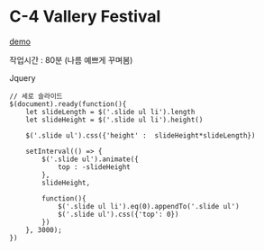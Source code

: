 # C-4 Vallery Festival
[demo](https://ppotatog.github.io/CraftsmanWebDesign/example11/)

작업시간 : 80분 (나름 예쁘게 꾸며봄)

Jquery
```
// 세로 슬라이드
$(document).ready(function(){
    let slideLength = $('.slide ul li').length
    let slideHeight = $('.slide ul li').height()

    $('.slide ul').css({'height' :  slideHeight*slideLength})

    setInterval(() => {
        $('.slide ul').animate({
            top : -slideHeight
        }, 
        slideHeight, 
        
        function(){
            $('.slide ul li').eq(0).appendTo('.slide ul')
            $('.slide ul').css({'top': 0})
        })
    }, 3000);
})
```